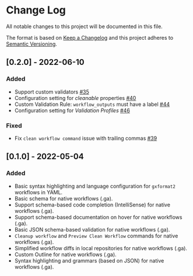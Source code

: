 # Change Log

All notable changes to this project will be documented in this file.

The format is based on [Keep a Changelog](http://keepachangelog.com/) and this project adheres to [Semantic Versioning](http://semver.org/).

## [0.2.0] - 2022-06-10

### Added

- Support custom validators [#35](https://github.com/davelopez/galaxy-workflows-vscode/pull/35)
- Configuration setting for _cleanable_ properties [#40](https://github.com/davelopez/galaxy-workflows-vscode/pull/40)
- Custom Validation Rule: `workflow_outputs` must have a label [#44](https://github.com/davelopez/galaxy-workflows-vscode/pull/44)
- Configuration setting for _Validation Profiles_ [#46](https://github.com/davelopez/galaxy-workflows-vscode/pull/46)

### Fixed

- Fix `clean workflow command` issue with trailing commas [#39](https://github.com/davelopez/galaxy-workflows-vscode/pull/39)

## [0.1.0] - 2022-05-04

### Added

- Basic syntax highlighting and language configuration for `gxformat2` workflows in YAML.
- Basic schema for native workflows (.ga).
- Support schema-based code completion (IntelliSense) for native workflows (.ga).
- Support schema-based documentation on hover for native workflows (.ga).
- Basic JSON schema-based validation for native workflows (.ga).
- `Cleanup workflow` and `Preview Clean Workflow` commands for native workflows (.ga).
- Simplified workflow diffs in local repositories for native workflows (.ga).
- Custom Outline for native workflows (.ga).
- Syntax highlighting and grammars (based on JSON) for native workflows (.ga).
